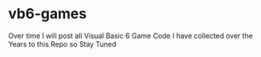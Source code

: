 # vb6-games

Over time I will post all Visual Basic 6 Game Code I have collected over the Years to this Repo so Stay Tuned
